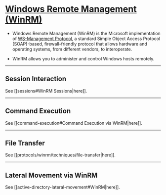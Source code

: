 # [Windows Remote Management (WinRM)](https://docs.microsoft.com/en-us/windows/win32/winrm/portal)

- Windows Remote Management (WinRM) is the Microsoft implementation of [WS-Management Protocol](https://docs.microsoft.com/en-us/windows/win32/winrm/ws-management-protocol), a standard Simple Object Access Protocol (SOAP)-based, firewall-friendly protocol that allows hardware and operating systems, from different vendors, to interoperate.

- WinRM allows you to administer and control Windows hosts remotely.

---

## Session Interaction

See [[sessions#WinRM Sessions|here]].

---

## Command Execution

See [[command-execution#Command Execution via WinRM|here]].

---

## File Transfer

See [[protocols/winrm/techniques/file-transfer|here]].

---

## Lateral Movement via WinRM

See [[active-directory-lateral-movement#WinRM|here]].

